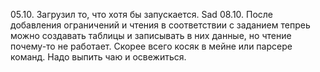 05.10. Загрузил то, что хотя бы запускается. Sad
08.10. После добавления ограничений и чтения в соответствии с заданием тепреь можно создавать таблицы и записывать в них данные, но чтение почему-то не работает. Скорее всего косяк в мейне или парсере команд. Надо выпить чаю и освежиться.

